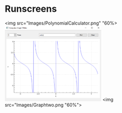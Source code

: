 # Runscreens
<img src="Images/PolynomialCalculator.png" "60%>
<img src="Images/Graphone.png" width="60%">
<img src="Images/Graphtwo.png "60%">

